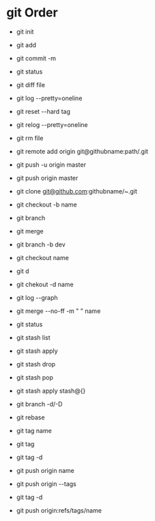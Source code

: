 # git Order

- git init

- git add

- git commit -m

- git status

- git diff file

- git log --pretty=oneline 

- git reset --hard tag 

- git relog --pretty=oneline

- git rm file

- git remote add origin git@githubname:path/.git 

- git push -u origin master

- git push origin master

- git clone git@github.com:githubname/~.git

- git checkout -b name

- git branch 

-  git merge 
 
-  git branch -b dev

- git checkout name

- git d

- git chekout -d name
 
- git log --graph

- git merge --no-ff -m " " name

- git status

- git stash list

- git stash apply

- git stash drop

- git stash pop

- git stash apply stash@{}

- git branch -d/-D

- git rebase

- git tag name

- git tag 

- git tag -d 

- git push origin name

- git push origin --tags

- git tag -d 

- git push origin:refs/tags/name

      